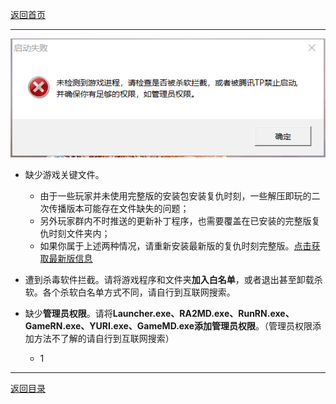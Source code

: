 [返回首页](./Home)

***

![](./jiaocheng1.png)

- 缺少游戏关键文件。
  - 由于一些玩家并未使用完整版的安装包安装复仇时刻，一些解压即玩的二次传播版本可能存在文件缺失的问题；
  - 另外玩家群内不时推送的更新补丁程序，也需要覆盖在已安装的完整版复仇时刻文件夹内；
  - 如果你属于上述两种情况，请重新安装最新版的复仇时刻完整版。[点击获取最新版信息](最新版本下载)

- 遭到杀毒软件拦截。请将游戏程序和文件夹**加入白名单**，或者退出甚至卸载杀软。各个杀软白名单方式不同，请自行到互联网搜索。

- 缺少**管理员权限**。请将**Launcher.exe、RA2MD.exe、RunRN.exe、GameRN.exe、YURI.exe、GameMD.exe****添加****管理员权限**。（管理员权限添加方法不了解的请自行到互联网搜索）

  -  1




***

[返回目录](./常见问题指南)

